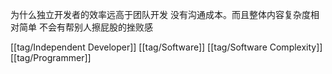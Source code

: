 为什么独立开发者的效率远高于团队开发
没有沟通成本。而且整体内容复杂度相对简单
不会有帮别人擦屁股的挫败感

[[tag/Independent Developer]] [[tag/Software]] [[tag/Software Complexity]] [[tag/Programmer]]